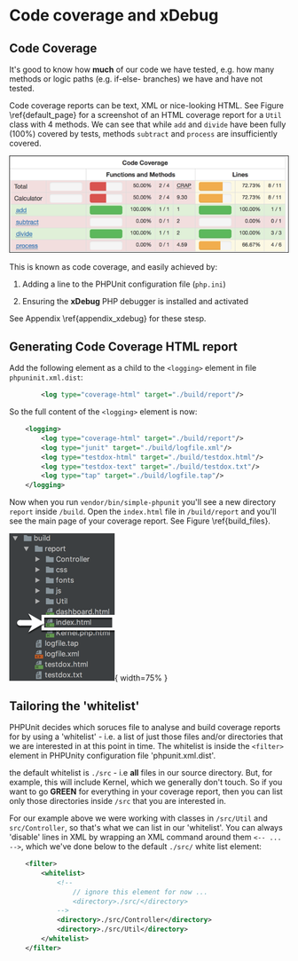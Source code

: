 

# Code coverage and xDebug

## Code Coverage

It's good to know how **much** of our code we have tested, e.g. how many methods or logic paths (e.g. if-else- branches) we have and have not tested.

Code coverage reports can be text, XML or nice-looking HTML. See Figure \ref{default_page} for a screenshot of an HTML coverage report for a `Util` class with 4 methods. We can see that while `add` and `divide` have been fully (100%) covered by tests, methods `subtract` and `process` are insufficiently covered.

![Screenshot of HTML coverage report. \label{coverage_html}](./03_figures/part_testing/3_coverage_html.png)

This is known as code coverage, and easily achieved by:

1. Adding a line to the PHPUnit configuration file (`php.ini`)

1. Ensuring the **xDebug** PHP debugger is installed and activated

See Appendix \ref{appendix_xdebug} for these stesp.

## Generating Code Coverage HTML report

Add the following element as a child to the `<logging>` element in file `phpuninit.xml.dist`:

```xml
        <log type="coverage-html" target="./build/report"/>
```

So the full content of the `<logging>` element is now:

```xml
    <logging>
        <log type="coverage-html" target="./build/report"/>
        <log type="junit" target="./build/logfile.xml"/>
        <log type="testdox-html" target="./build/testdox.html"/>
        <log type="testdox-text" target="./build/testdox.txt"/>
        <log type="tap" target="./build/logfile.tap"/>
    </logging>
```

Now when you run `vendor/bin/simple-phpunit` you'll see a new directory `report` inside `/build`. Open the `index.html` file in `/build/report` and you'll see the main page of your coverage report. See Figure \ref{build_files}.

![Build files showing `index.html` in `/build/report`. \label{build_files}](./03_figures/part_testing/4_build_output.png){ width=75% }

## Tailoring the 'whitelist'

PHPUnit decides which soruces file to analyse and build coverage reports for by using a 'whitelist' - i.e. a list of just those files and/or directories that we are interested in at this point in time. The whitelist is inside the `<filter>` element in PHPUnity configuration file  'phpunit.xml.dist'.

the default whitelist is `./src` - i.e **all** files in our source directory. But, for example, this will include Kernel, which we generally don't touch. So if you want to go **GREEN** for everything in your coverage report, then you can list only those directories inside `/src` that you are interested in.

For our example above we were working with classes in `/src/Util` and `src/Controller`, so that's what we can list in our 'whitelist'. You can always 'disable' lines in XML by wrapping an XML command around them `<-- ... -->`, which we've done below to the default `./src/` white list element:

```xml
    <filter>
        <whitelist>
            <!--
                // ignore this element for now ...
                <directory>./src/</directory>
            -->
            <directory>./src/Controller</directory>
            <directory>./src/Util</directory>
        </whitelist>
    </filter>
```

